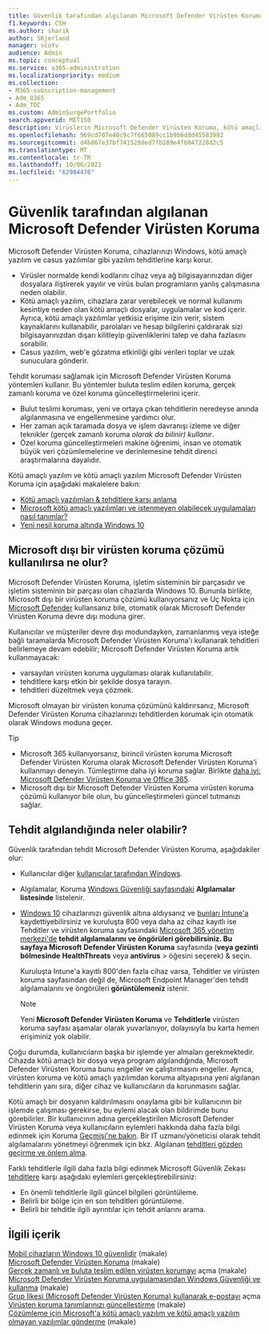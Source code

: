 ```yaml
---
title: Güvenlik tarafından algılanan Microsoft Defender Virüsten Koruma
f1.keywords: CSH
ms.author: sharik
author: SKjerland
manager: scotv
audience: Admin
ms.topic: conceptual
ms.service: o365-administration
ms.localizationpriority: medium
ms.collection:
- M365-subscription-management
- Adm_O365
- Adm_TOC
ms.custom: AdminSurgePortfolio
search.appverid: MET150
description: Virüslerin Microsoft Defender Virüsten Koruma, kötü amaçlı yazılımlar Windows yazılımlara ve casus yazılımlar gibi yazılım tehditlerine karşı nasıl korumaları olduğunu öğrenin.
ms.openlocfilehash: 969cd707e40c9c7f665089cc1b9b6ddd45583982
ms.sourcegitcommit: d4b867e37bf741528ded7fb289e4f6847228d2c5
ms.translationtype: MT
ms.contentlocale: tr-TR
ms.lasthandoff: 10/06/2021
ms.locfileid: "62984476"
---
```

# <a name="threats-detected-by-microsoft-defender-antivirus"></a>Güvenlik tarafından algılanan Microsoft Defender Virüsten Koruma

Microsoft Defender Virüsten Koruma, cihazlarınızı Windows, kötü amaçlı yazılım ve casus yazılımlar gibi yazılım tehditlerine karşı korur.

- Virüsler normalde kendi kodlarını cihaz veya ağ bilgisayarınızdan diğer dosyalara iliştirerek yayılır ve virüs bulan programların yanlış çalışmasına neden olabilir.
- Kötü amaçlı yazılım, cihazlara zarar verebilecek ve normal kullanımı kesintiye neden olan kötü amaçlı dosyalar, uygulamalar ve kod içerir. Ayrıca, kötü amaçlı yazılımlar yetkisiz erişime izin verir, sistem kaynaklarını kullanabilir, parolaları ve hesap bilgilerini çaldırarak sizi bilgisayarınızdan dışarı kilitleyip güvenliklerini talep ve daha fazlasını sorabilir.
- Casus yazılım, web'e gözatma etkinliği gibi verileri toplar ve uzak sunuculara gönderir.
 
Tehdit koruması sağlamak için Microsoft Defender Virüsten Koruma yöntemleri kullanır. Bu yöntemler buluta teslim edilen koruma, gerçek zamanlı koruma ve özel koruma güncelleştirmelerini içerir.

- Bulut teslimi koruması, yeni ve ortaya çıkan tehditlerin neredeyse anında algılanmasına ve engellenmesine yardımcı olur.
- Her zaman açık taramada dosya ve işlem davranışı izleme ve diğer teknikler (gerçek zamanlı koruma *olarak da bilinir) kullanır*.
- Özel koruma güncelleştirmeleri makine öğrenimi, insan ve otomatik büyük veri çözümlemelerine ve derinlemesine tehdit direnci araştırmalarına dayalıdır. 

Kötü amaçlı yazılım ve kötü amaçlı yazılım Microsoft Defender Virüsten Koruma için aşağıdaki makalelere bakın: 

- [Kötü amaçlı yazılımları & tehditlere karşı anlama](/windows/security/threat-protection/intelligence/understanding-malware)
- [Microsoft kötü amaçlı yazılımları ve istenmeyen olabilecek uygulamaları nasıl tanımlar?](/windows/security/threat-protection/intelligence/criteria)
- [Yeni nesil koruma altında Windows 10](/windows/security/threat-protection/microsoft-defender-antivirus/microsoft-defender-antivirus-in-windows-10)

## <a name="what-happens-when-a-non-microsoft-antivirus-solution-is-used"></a>Microsoft dışı bir virüsten koruma çözümü kullanılırsa ne olur? 

Microsoft Defender Virüsten Koruma, işletim sisteminin bir parçasıdır ve işletim sisteminin bir parçası olan cihazlarda Windows 10. Bununla birlikte, Microsoft dışı bir virüsten koruma çözümü kullanıyorsanız ve Uç Nokta için [Microsoft Defender](/windows/security/threat-protection/microsoft-defender-atp/microsoft-defender-advanced-threat-protection) kullansanız bile, otomatik olarak Microsoft Defender Virüsten Koruma devre dışı moduna girer.  

Kullanıcılar ve müşteriler devre dışı modundayken, zamanlanmış veya isteğe bağlı taramalarda Microsoft Defender Virüsten Koruma'ı kullanarak tehditleri belirlemeye devam edebilir; Microsoft Defender Virüsten Koruma artık kullanmayacak:

- varsayılan virüsten koruma uygulaması olarak kullanılabilir.
- tehditlere karşı etkin bir şekilde dosya tarayın.
- tehditleri düzeltmek veya çözmek.

Microsoft olmayan bir virüsten koruma çözümünü kaldırırsanız, Microsoft Defender Virüsten Koruma cihazlarınızı tehditlerden korumak için otomatik olarak Windows moduna geçer.

> [!TIP]
> - Microsoft 365 kullanıyorsanız, birincil virüsten koruma Microsoft Defender Virüsten Koruma olarak Microsoft Defender Virüsten Koruma'i kullanmayı deneyin. Tümleştirme daha iyi koruma sağlar. Birlikte [daha iyi: Microsoft Defender Virüsten Koruma ve Office 365](/windows/security/threat-protection/microsoft-defender-antivirus/office-365-microsoft-defender-antivirus).
> - Microsoft dışı bir Microsoft Defender Virüsten Koruma virüsten koruma çözümü kullanıyor bile olun, bu güncelleştirmeleri güncel tutmanızı sağlar.

## <a name="what-to-expect-when-threats-are-detected"></a>Tehdit algılandığında neler olabilir?

Güvenlik tarafından tehdit Microsoft Defender Virüsten Koruma, aşağıdakiler olur:

- Kullanıcılar diğer [kullanıcılar tarafından Windows](https://support.microsoft.com/windows/8942c744-6198-fe56-4639-34320cf9444e). 
- Algılamalar, Koruma [Windows Güvenliği sayfasındaki](/windows/security/threat-protection/windows-defender-security-center/windows-defender-security-center) **Algılamalar listesinde** listelenir.  
- [Windows 10](../setup/secure-win-10-pcs.md) cihazlarınızı güvenlik altına aldıysanız ve [bunları Intune'a](/mem/intune/enrollment/windows-enrollment-methods) kaydettiyebilirsiniz ve kuruluşta 800 veya daha az cihaz kayıtlı ise Tehditler ve virüsten koruma sayfasındaki <a href="https://go.microsoft.com/fwlink/p/?linkid=2024339" target="_blank">Microsoft 365 yönetim merkezi'de</a>  **tehdit algılamalarını ve öngörüleri görebilirsiniz. Bu sayfaya Microsoft Defender Virüsten Koruma** sayfasında (**veya gezinti bölmesinde** **HealthThreats** veya **antivirus** >  öğesini seçerek) & seçin.

    Kuruluşta Intune'a kayıtlı 800'den fazla cihaz varsa, Tehditler ve virüsten koruma sayfasından değil de, Microsoft Endpoint Manager'den tehdit [](/mem/endpoint-manager-overview) algılamalarını ve öngörüleri **görüntülemeniz** istenir.
 
    > [!NOTE]
    > Yeni **Microsoft Defender Virüsten Koruma** ve **Tehditlerle** virüsten koruma sayfası aşamalar olarak yuvarlanıyor, dolayısıyla bu karta hemen erişiminiz yok olabilir.

Çoğu durumda, kullanıcıların başka bir işlemde yer almaları gerekmektedir. Cihazda kötü amaçlı bir dosya veya program algılandığında, Microsoft Defender Virüsten Koruma bunu engeller ve çalıştırmasını engeller. Ayrıca, virüsten koruma ve kötü amaçlı yazılımdan koruma altyapısına yeni algılanan tehditlerin yanı sıra, diğer cihaz ve kullanıcıların da korunmasını sağlar.  

Kötü amaçlı bir dosyanın kaldırılmasını onaylama gibi bir kullanıcının bir işlemde çalışması gerekirse, bu eylemi alacak olan bildirimde bunu görebilirler. Bir kullanıcının adına gerçekleştirilen Microsoft Defender Virüsten Koruma veya kullanıcıların eylemleri hakkında daha fazla bilgi edinmek için Koruma [Geçmişi'ne bakın](https://support.microsoft.com/office/f1e5fd95-09b4-46d1-b8c7-1059a1e09708). Bir IT uzmanı/yöneticisi olarak tehdit algılamalarını yönetmeyi öğrenmek için bkz. Algılanan [tehditleri gözden geçirme ve önlem alma](review-threats-take-action.md).

Farklı tehditlerle ilgili daha fazla bilgi edinmek Microsoft Güvenlik Zekası <a href="https://www.microsoft.com/wdsi/threats" target="_blank">tehditlere</a> karşı aşağıdaki eylemleri gerçekleştirebilirsiniz: 

- En önemli tehditlerle ilgili güncel bilgileri görüntüleme.
- Belirli bir bölge için en son tehditleri görüntüleme.
- Belirli bir tehditle ilgili ayrıntılar için tehdit anlarını arama.

## <a name="related-content"></a>İlgili içerik

[Mobil cihazların Windows 10 güvenlidir](/misc/secure-windows-10-devices.md) (makale)\
[Microsoft Defender Virüsten Koruma](/windows/security/threat-protection/microsoft-defender-antivirus/evaluate-microsoft-defender-antivirus) (makale)\
[Gerçek zamanlı ve buluta teslim edilen virüsten korumayı](/mem/intune/user-help/turn-on-defender-windows#turn-on-real-time-and-cloud-delivered-protection) açma (makale)\
[Microsoft Defender Virüsten Koruma uygulamasından Windows Güvenliği ve kullanma](/windows/security/threat-protection/microsoft-defender-antivirus/microsoft-defender-security-center-antivirus) (makale)\
[Grup İlkesi (Microsoft Defender Virüsten Koruma) kullanarak e-postayı](/mem/intune/user-help/turn-on-defender-windows#turn-on-windows-defender) açma
[Virüsten koruma tanımlarınızı güncelleştirme](/mem/intune/user-help/turn-on-defender-windows#update-your-antivirus-definitions) (makale)\
[Çözümleme için Microsoft'a kötü amaçlı yazılım ve kötü amaçlı yazılım olmayan yazılımlar gönderme](/microsoft-365/security/office-365-security/submitting-malware-and-non-malware-to-microsoft-for-analysis) (makale)
